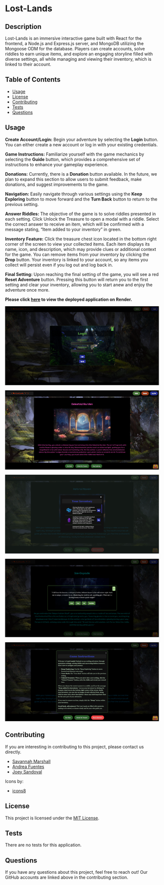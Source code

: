 # Lost-Lands

## Description

Lost-Lands is an immersive interactive game built with React for the frontend, a Node.js and Express.js server, and MongoDB utilizing the Mongoose ODM for the database. Players can create accounts, solve riddles to earn unique items, and explore an engaging storyline filled with diverse settings, all while managing and viewing their inventory, which is linked to their account.
  
## Table of Contents

- [Usage](#usage)
- [License](#license)
- [Contributing](#contributing)
- [Tests](#tests)
- [Questions](#questions)

## Usage

**Create Account/Login:** Begin your adventure by selecting the **Login** button. You can either create a new account or log in with your existing credentials.

**Game Instructions:** Familiarize yourself with the game mechanics by selecting the **Guide** button, which provides a comprehensive set of instructions to enhance your gameplay experience.

**Donations:** Currently, there is a **Donation** button available. In the future, we plan to expand this section to allow users to submit feedback, make donations, and suggest improvements to the game.

**Navigation:** Easily navigate through various settings using the **Keep Exploring** button to move forward and the **Turn Back** button to return to the previous setting.

**Answer Riddles:** The objective of the game is to solve riddles presented in each setting. Click Unlock the Treasure to open a modal with a riddle. Select the correct answer to receive an item, which will be confirmed with a message stating, “Item added to your inventory” in green.

**Inventory Feature:** Click the treasure chest icon located in the bottom right corner of the screen to view your collected items. Each item displays its name, icon, and description, which may provide clues or additional context for the game. You can remove items from your inventory by clicking the **Drop** button. Your inventory is linked to your account, so any items you collect will persist even if you log out and log back in.

**Final Setting:** Upon reaching the final setting of the game, you will see a red **Reset Adventure** button. Pressing this button will return you to the first setting and clear your inventory, allowing you to start anew and enjoy the adventure once more.



**Please click [here](https://project-3-bf5p.onrender.com/) to view the deployed application on Render.**


![login modal](https://github.com/savannahmarshall/Lost-Lands/blob/main/client/public/assets/login.png)

![setting example](https://github.com/savannahmarshall/Lost-Lands/blob/main/client/public/assets/setting-example.png)

![inventory feature](https://github.com/savannahmarshall/Lost-Lands/blob/main/client/public/assets/inventory.png)

![riddle example](https://github.com/savannahmarshall/Lost-Lands/blob/main/client/public/assets/riddle-example2.png)

![game instructions](https://github.com/savannahmarshall/Lost-Lands/blob/main/client/public/assets/game-instructions.png)



## Contributing
If you are interesting in contributing to this project, please contact us directly. 

* [Savannah Marshall](https://github.com/savannahmarshall)
* [Andrea Fuentes](https://github.com/dreyuhh)
* [Joey Sandoval](https://github.com/wol42verine)


Icons by: 
* [icons8](https://icons8.com/)

## License
This project is licensed under the [MIT License](https://opensource.org/license/MIT).

## Tests
There are no tests for this application.

## Questions
If you have any questions about this project, feel free to reach out! Our GitHub accounts are linked above in the contributing section.
